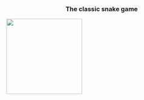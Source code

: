 <h3 align="center">The classic snake game</h3>
<style>
   .fig {
    text-align: center;
    }
  </style>
<img src="https://github.com/user-attachments/assets/f00d214c-a52c-480f-9808-563d408f7c95" width="200">
